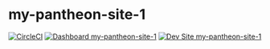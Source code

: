 # my-pantheon-site-1

[![CircleCI](https://circleci.com/gh/quyenfromuk/my-pantheon-site-1.svg?style=shield)](https://circleci.com/gh/quyenfromuk/my-pantheon-site-1)
[![Dashboard my-pantheon-site-1](https://img.shields.io/badge/dashboard-my_pantheon_site_1-yellow.svg)](https://dashboard.pantheon.io/sites/54d258d0-efdd-4765-8030-b09eb1fc282e#dev/code)
[![Dev Site my-pantheon-site-1](https://img.shields.io/badge/site-my_pantheon_site_1-blue.svg)](http://dev-my-pantheon-site-1.pantheonsite.io/)